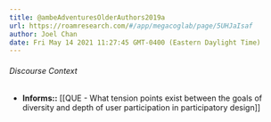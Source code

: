 ```yaml
---
title: @ambeAdventuresOlderAuthors2019a
url: https://roamresearch.com/#/app/megacoglab/page/5UHJaIsaf
author: Joel Chan
date: Fri May 14 2021 11:27:45 GMT-0400 (Eastern Daylight Time)
---
```




###### Discourse Context

- **Informs::** [[QUE - What tension points exist between the goals of diversity and depth of user participation in participatory design]]
